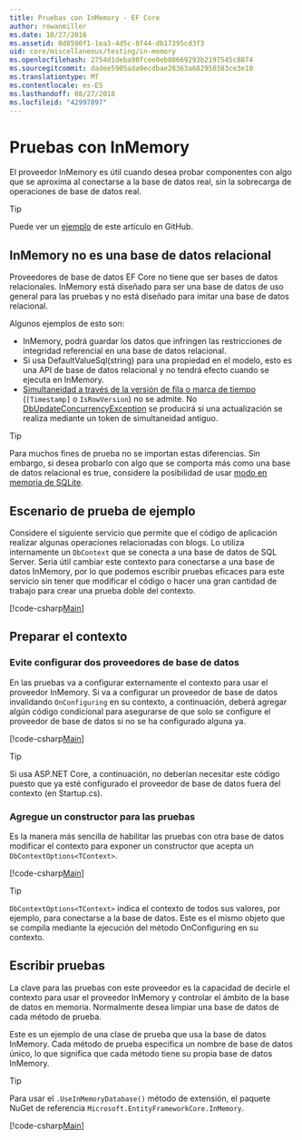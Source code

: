 ```yaml
---
title: Pruebas con InMemory - EF Core
author: rowanmiller
ms.date: 10/27/2016
ms.assetid: 0d0590f1-1ea3-4d5c-8f44-db17395cd3f3
uid: core/miscellaneous/testing/in-memory
ms.openlocfilehash: 2754d1deba98fcee0eb88669293b2197545c8874
ms.sourcegitcommit: dadee5905ada9ecdbae28363a682950383ce3e10
ms.translationtype: MT
ms.contentlocale: es-ES
ms.lasthandoff: 08/27/2018
ms.locfileid: "42997897"
---
```

# <a name="testing-with-inmemory"></a>Pruebas con InMemory

El proveedor InMemory es útil cuando desea probar componentes con algo que se aproxima al conectarse a la base de datos real, sin la sobrecarga de operaciones de base de datos real.

> [!TIP]  
> Puede ver un [ejemplo](https://github.com/aspnet/EntityFramework.Docs/tree/master/samples/core/Miscellaneous/Testing) de este artículo en GitHub.

## <a name="inmemory-is-not-a-relational-database"></a>InMemory no es una base de datos relacional

Proveedores de base de datos EF Core no tiene que ser bases de datos relacionales. InMemory está diseñado para ser una base de datos de uso general para las pruebas y no está diseñado para imitar una base de datos relacional.

Algunos ejemplos de esto son:

* InMemory, podrá guardar los datos que infringen las restricciones de integridad referencial en una base de datos relacional.
* Si usa DefaultValueSql(string) para una propiedad en el modelo, esto es una API de base de datos relacional y no tendrá efecto cuando se ejecuta en InMemory.
* [Simultaneidad a través de la versión de fila o marca de tiempo](xref:core/modeling/concurrency#timestamprow-version) (`[Timestamp]` o `IsRowVersion`) no se admite. No [DbUpdateConcurrencyException](https://docs.microsoft.com/dotnet/api/microsoft.entityframeworkcore.dbupdateconcurrencyexception) se producirá si una actualización se realiza mediante un token de simultaneidad antiguo.

> [!TIP]  
> Para muchos fines de prueba no se importan estas diferencias. Sin embargo, si desea probarlo con algo que se comporta más como una base de datos relacional es true, considere la posibilidad de usar [modo en memoria de SQLite](sqlite.md).

## <a name="example-testing-scenario"></a>Escenario de prueba de ejemplo

Considere el siguiente servicio que permite que el código de aplicación realizar algunas operaciones relacionadas con blogs. Lo utiliza internamente un `DbContext` que se conecta a una base de datos de SQL Server. Sería útil cambiar este contexto para conectarse a una base de datos InMemory, por lo que podemos escribir pruebas eficaces para este servicio sin tener que modificar el código o hacer una gran cantidad de trabajo para crear una prueba doble del contexto.

[!code-csharp[Main](../../../../samples/core/Miscellaneous/Testing/BusinessLogic/BlogService.cs)]

## <a name="get-your-context-ready"></a>Preparar el contexto

### <a name="avoid-configuring-two-database-providers"></a>Evite configurar dos proveedores de base de datos

En las pruebas va a configurar externamente el contexto para usar el proveedor InMemory. Si va a configurar un proveedor de base de datos invalidando `OnConfiguring` en su contexto, a continuación, deberá agregar algún código condicional para asegurarse de que solo se configure el proveedor de base de datos si no se ha configurado alguna ya.

[!code-csharp[Main](../../../../samples/core/Miscellaneous/Testing/BusinessLogic/BloggingContext.cs#OnConfiguring)]

> [!TIP]  
> Si usa ASP.NET Core, a continuación, no deberían necesitar este código puesto que ya esté configurado el proveedor de base de datos fuera del contexto (en Startup.cs).

### <a name="add-a-constructor-for-testing"></a>Agregue un constructor para las pruebas

Es la manera más sencilla de habilitar las pruebas con otra base de datos modificar el contexto para exponer un constructor que acepta un `DbContextOptions<TContext>`.

[!code-csharp[Main](../../../../samples/core/Miscellaneous/Testing/BusinessLogic/BloggingContext.cs#Constructors)]

> [!TIP]  
> `DbContextOptions<TContext>` indica el contexto de todos sus valores, por ejemplo, para conectarse a la base de datos. Este es el mismo objeto que se compila mediante la ejecución del método OnConfiguring en su contexto.

## <a name="writing-tests"></a>Escribir pruebas

La clave para las pruebas con este proveedor es la capacidad de decirle el contexto para usar el proveedor InMemory y controlar el ámbito de la base de datos en memoria. Normalmente desea limpiar una base de datos de cada método de prueba.

Este es un ejemplo de una clase de prueba que usa la base de datos InMemory. Cada método de prueba especifica un nombre de base de datos único, lo que significa que cada método tiene su propia base de datos InMemory.

>[!TIP]
> Para usar el `.UseInMemoryDatabase()` método de extensión, el paquete NuGet de referencia `Microsoft.EntityFrameworkCore.InMemory`.

[!code-csharp[Main](../../../../samples/core/Miscellaneous/Testing/TestProject/InMemory/BlogServiceTests.cs)]
